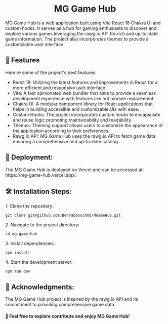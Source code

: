 <h1 align="center" id="title">MG Game Hub</h1>

<p id="description">MG Game Hub is a web application built using Vite React 18 Chakra UI and custom hooks. It serves as a hub for gaming enthusiasts to discover and explore various games leveraging the rawg.io API for rich and up-to-date game information. The project also incorporates themes to provide a customizable user interface.</p>

  
  
<h2>🧐 Features</h2>

Here're some of the project's best features:

*   React 18: Utilizing the latest features and improvements in React for a more efficient and responsive user interface.
*   Vite: A fast opinionated web bundler that aims to provide a seamless development experience with features like hot module replacement.
*   Chakra UI: A modular component library for React applications that helps in building accessible and customizable UIs with ease.
*   Custom Hooks: The project incorporates custom hooks to encapsulate and reuse logic promoting maintainability and readability.
*   Themes: Theming support allows users to customize the appearance of the application according to their preferences.
*   Rawg.io API: MG Game Hub uses the rawg.io API to fetch game data ensuring a comprehensive and up-to-date catalog.

<h2>🚀 Deployment:</h2>

<p>The MG Game Hub is deployed on Vercel and can be accessed at: <link>https://mg-game-hub.vercel.app/</link>.</p>

<h2>🛠️ Installation Steps:</h2>

<p>1. Clone the repository:</p>

```
git clone git@github.com:Benrabbouchmd/MGameHub.git
```

<p>2. Navigate to the project directory:</p>

```
cd mg-game-hub
```

<p>3. Install dependencies:</p>

```
npm install
```

<p>4. Start the development server:</p>

```
npm run dev
```
<h2>🍰 Acknowledgments:</h2>

<p>The MG Game Hub project is inspired by the rawg.io API and its commitment to providing comprehensive game data.</p>


<h4>💖 Feel free to explore contribute and enjoy MG Game Hub!</h4>
